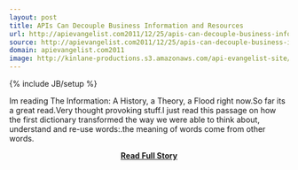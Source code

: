 ```yaml
---
layout: post
title: APIs Can Decouple Business Information and Resources
url: http://apievangelist.com2011/12/25/apis-can-decouple-business-information-and-resources/
source: http://apievangelist.com2011/12/25/apis-can-decouple-business-information-and-resources/
domain: apievangelist.com2011
image: http://kinlane-productions.s3.amazonaws.com/api-evangelist-site/blog/oxford-dictionaries.jpg
---
```

{% include JB/setup %}<p>Im reading The Information: A History, a Theory, a Flood right now.So far its a great read.Very thought provoking stuff.I just read this passage on how the first dictionary transformed the way we were able to think about, understand and re-use words:.the meaning of words come from other words.</p>
<center><p><a href="http://apievangelist.com2011/12/25/apis-can-decouple-business-information-and-resources/" style='padding:25px; font-sze:18px; font-weight: bold;'>Read Full Story</a></p></center>

